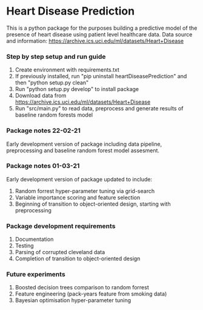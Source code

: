 # Heart Disease Prediction 
This is a python package for the purposes building a predictive model of the presence of heart disease using patient 
level healthcare data. 
Data source and information: https://archive.ics.uci.edu/ml/datasets/Heart+Disease

### Step by step setup and run guide
1) Create environment with requirements.txt
2) If previously installed, run "pip uninstall heartDiseasePrediction" and then "python setup.py clean"
3) Run "python setup.py develop" to install package
4) Download data from https://archive.ics.uci.edu/ml/datasets/Heart+Disease
5) Run "src/main.py" to read data, preprocess and generate results of baseline random forests model

### Package notes 22-02-21
Early development version of package including data pipeline, preprocessing and baseline random forest model assesment.

### Package notes 01-03-21
Early development version of package updated to include:
1) Random forrest hyper-parameter tuning via grid-search
2) Variable importance scoring and feature selection
3) Beginning of transition to object-oriented design, starting with preprocessing

### Package development requirements
1) Documentation
2) Testing
3) Parsing of corrupted cleveland data
4) Completion of transition to object-oriented design
### Future experiments
1) Boosted decision trees comparison to random forrest
2) Feature engineering (pack-years feature from smoking data)
3) Bayesian optimisation hyper-parameter tuning






